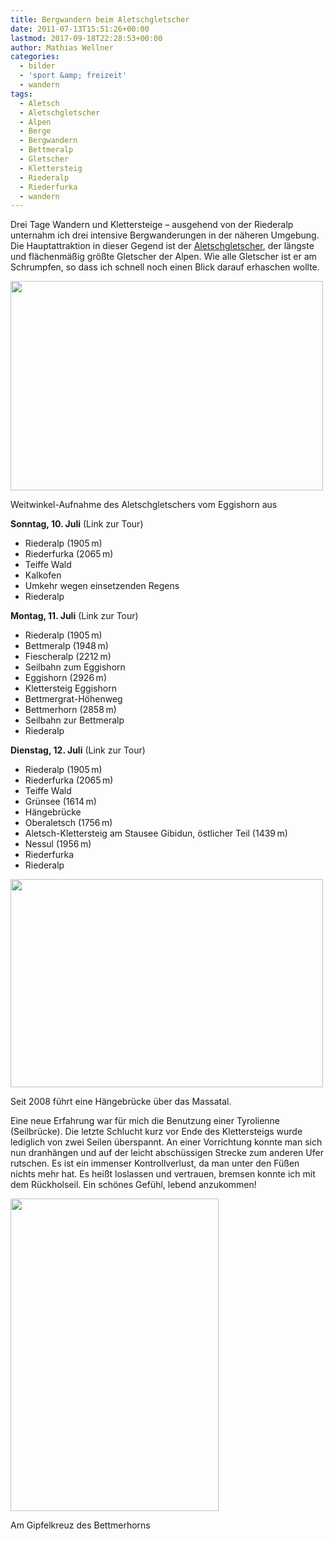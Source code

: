```yaml
---
title: Bergwandern beim Aletschgletscher
date: 2011-07-13T15:51:26+00:00
lastmod: 2017-09-18T22:28:53+00:00
author: Mathias Wellner
categories:
  - bilder
  - 'sport &amp; freizeit'
  - wandern
tags:
  - Aletsch
  - Aletschgletscher
  - Alpen
  - Berge
  - Bergwandern
  - Bettmeralp
  - Gletscher
  - Klettersteig
  - Riederalp
  - Riederfurka
  - wandern
---
```

Drei Tage Wandern und Klettersteige &ndash; ausgehend von der Riederalp unternahm ich drei intensive Bergwanderungen in der näheren Umgebung. Die Hauptattraktion in dieser Gegend ist der [Aletschgletscher](http://de.wikipedia.org/wiki/Aletschgletscher), der längste und flächenmäßig größte Gletscher der Alpen. Wie alle Gletscher ist er am Schrumpfen, so dass ich schnell noch einen Blick darauf erhaschen wollte. 

<div style="width: 510px" class="wp-caption aligncenter">
  <img src="https://lh3.googleusercontent.com/-XEOH-Ewrao0/Th2gtgk3YmI/AAAAAAAAAH0/EJV2yg92kFw/s800/MW_20110711_0755.jpg" height="335" width="500" />
  
  <p class="wp-caption-text">
    Weitwinkel-Aufnahme des Aletschgletschers vom Eggishorn aus<br />
  </p>
</div>

**Sonntag, 10. Juli** (Link zur Tour)

  * Riederalp (1905&thinsp;m)
  * Riederfurka (2065&thinsp;m)
  * Teiffe Wald
  * Kalkofen
  * Umkehr wegen einsetzenden Regens
  * Riederalp

**Montag, 11. Juli** (Link zur Tour)

  * Riederalp (1905&thinsp;m)
  * Bettmeralp (1948&thinsp;m)
  * Fiescheralp (2212&thinsp;m)
  * Seilbahn zum Eggishorn
  * Eggishorn (2926&thinsp;m)
  * Klettersteig Eggishorn
  * Bettmergrat-Höhenweg
  * Bettmerhorn (2858&thinsp;m)
  * Seilbahn zur Bettmeralp
  * Riederalp

**Dienstag, 12. Juli** (Link zur Tour)

  * Riederalp (1905&thinsp;m)
  * Riederfurka (2065&thinsp;m)
  * Teiffe Wald
  * Grünsee (1614&thinsp;m)
  * Hängebrücke
  * Oberaletsch (1756&thinsp;m)
  * Aletsch-Klettersteig am Stausee Gibidun, östlicher Teil (1439&thinsp;m)
  * Nessul (1956&thinsp;m)
  * Riederfurka
  * Riederalp

<div style="width: 510px" class="wp-caption aligncenter">
  <img src="https://lh6.googleusercontent.com/-7Tiv4p3BI60/Th2gthuOSUI/AAAAAAAAAH4/w8KVxraI-Cc/s800/MW_20110712_0794.jpg" height="333" width="500" />
  
  <p class="wp-caption-text">
    Seit 2008 führt eine Hängebrücke über das Massatal.<br />
  </p>
</div>

Eine neue Erfahrung war für mich die Benutzung einer Tyrolienne (Seilbrücke). Die letzte Schlucht kurz vor Ende des Klettersteigs wurde lediglich von zwei Seilen überspannt. An einer Vorrichtung konnte man sich nun dranhängen und auf der leicht abschüssigen Strecke zum anderen Ufer rutschen. Es ist ein immenser Kontrollverlust, da man unter den Füßen nichts mehr hat. Es heißt loslassen und vertrauen, bremsen konnte ich mit dem Rückholseil. Ein schönes Gefühl, lebend anzukommen!

<div style="width: 343px" class="wp-caption aligncenter">
  <img src="https://lh5.googleusercontent.com/-wiFSw5IhB5g/Th2gtnj5dtI/AAAAAAAAAHw/cQUBhZX0FGU/s800/MW_20110711_0765.jpg" height="500" width="333" />
  
  <p class="wp-caption-text">
    Am Gipfelkreuz des Bettmerhorns<br />
  </p>
</div>